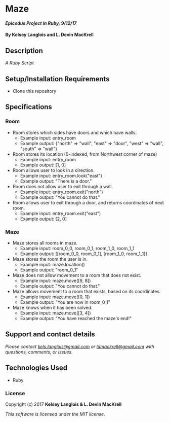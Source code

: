 # Maze

#### _Epicodus Project in Ruby, 9/12/17_

#### By Kelsey Langlois and L. Devin MacKrell

## Description

_A Ruby Script_

## Setup/Installation Requirements

* Clone this repository

## Specifications

### Room

* Room stores which sides have doors and which have walls.
  * Example input: entry_room
  * Example output: {"north" => "wall", "east" => "door", "west" => "wall", "south" => "wall"}
* Room stores its location (0-indexed, from Northwest corner of maze)
  * Example input: entry_room
  * Example output: [1, 0]
* Room allows user to look in a direction.
  * Example input: entry_room.look("east")
  * Example output: "There is a door."
* Room does not allow user to exit through a wall.
  * Example input: entry_room.exit("north")
  * Example output: "You cannot do that."
* Room allows user to exit through a door, and returns coordinates of next room.
  * Example input: entry_room.exit("east")
  * Example output: [2, 0]

### Maze

* Maze stores all rooms in maze.
  * Example input: room_0_0, room_0_1, room_1_0, room_1_1
  * Example output: [[room_0_0, room_0_1], [room_1_0, room_1_1]]
* Maze stores the room the user is in.
  * Example input: maze.location()
  * Example output: "room_0_1"
* Maze does not allow movement to a room that does not exist.
  * Example input: maze.move([9, 8])
  * Example output: "You cannot do that."
* Maze allows movement to a room that exists, based on its coordinates.
  * Example input: maze.move([0, 1])
  * Example output: "You are now in room_0_1"
* Maze knows when it has been solved.
  * Example input: maze.move([3, 4])
  * Example output: "You have reached the maze's end!"
## Support and contact details

_Please contact [kels.langlois@gmail.com](mailto:kels.langlois@gmail.com) or [ldmackrell@gmail.com](mailto:ldmackrell@gmail.com) with questions, comments, or issues._

## Technologies Used

* Ruby

### License

Copyright (c) 2017 **Kelsey Langlois & L. Devin MacKrell**

*This software is licensed under the MIT license.*
